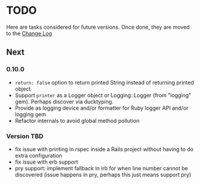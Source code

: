 # TODO

Here are tasks considered for future versions. Once done, they are moved to the [Change Log](CHANGELOG.md)

## Next

### 0.10.0

- `return: false` option to return printed String instead of returning printed object
- Support `printer` as a Logger object or Logging::Logger (from "logging" gem). Perhaps discover via ducktyping.
- Provide as logging device and/or formatter for Ruby logger API and/or logging gem
- Refactor internals to avoid global method pollution

### Version TBD

* fix issue with printing in rspec inside a Rails project without having to do extra configuration
* fix issue with erb support
* pry support: implement fallback in irb for when line number cannot be discovered (issue happens in pry, perhaps this just means support pry)
